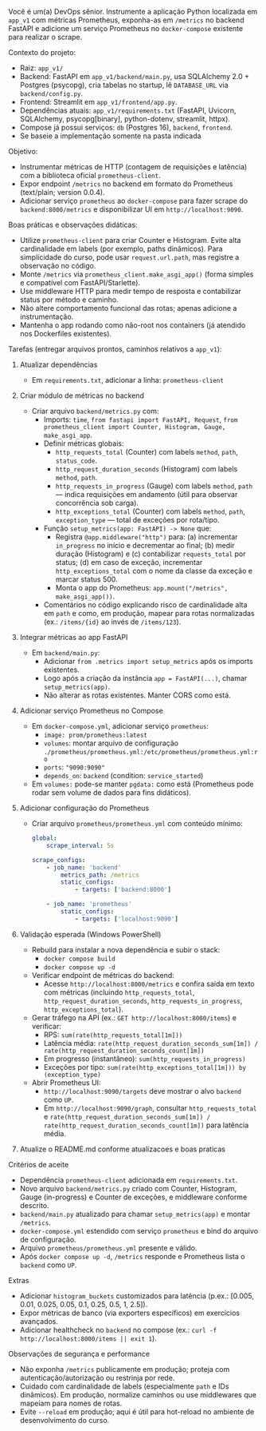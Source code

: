 Você é um(a) DevOps sênior. Instrumente a aplicação Python localizada em `app_v1` com métricas Prometheus, exponha-as em `/metrics` no backend FastAPI e adicione um serviço Prometheus no `docker-compose` existente para realizar o scrape.

Contexto do projeto:
- Raiz: `app_v1/`
- Backend: FastAPI em `app_v1/backend/main.py`, usa SQLAlchemy 2.0 + Postgres (psycopg), cria tabelas no startup, lê `DATABASE_URL` via `backend/config.py`.
- Frontend: Streamlit em `app_v1/frontend/app.py`.
- Dependências atuais: `app_v1/requirements.txt` (FastAPI, Uvicorn, SQLAlchemy, psycopg[binary], python-dotenv, streamlit, httpx).
- Compose já possui serviços: `db` (Postgres 16), `backend`, `frontend`.
- Se baseie a implementação somente na pasta indicada

Objetivo:
- Instrumentar métricas de HTTP (contagem de requisições e latência) com a biblioteca oficial `prometheus-client`.
- Expor endpoint `/metrics` no backend em formato do Prometheus (text/plain; version 0.0.4).
- Adicionar serviço `prometheus` ao `docker-compose` para fazer scrape do `backend:8000/metrics` e disponibilizar UI em `http://localhost:9090`.

Boas práticas e observações didáticas:
- Utilize `prometheus-client` para criar Counter e Histogram. Evite alta cardinalidade em labels (por exemplo, paths dinâmicos). Para simplicidade do curso, pode usar `request.url.path`, mas registre a observação no código.
- Monte `/metrics` via `prometheus_client.make_asgi_app()` (forma simples e compatível com FastAPI/Starlette).
- Use middleware HTTP para medir tempo de resposta e contabilizar status por método e caminho.
- Não altere comportamento funcional das rotas; apenas adicione a instrumentação.
- Mantenha o app rodando como não-root nos containers (já atendido nos Dockerfiles existentes).

Tarefas (entregar arquivos prontos, caminhos relativos a `app_v1`):
1) Atualizar dependências
	 - Em `requirements.txt`, adicionar a linha: `prometheus-client`

2) Criar módulo de métricas no backend
	 - Criar arquivo `backend/metrics.py` com:
		 - Imports: `time`, `from fastapi import FastAPI, Request`, `from prometheus_client import Counter, Histogram, Gauge, make_asgi_app`.
		 - Definir métricas globais:
			 - `http_requests_total` (Counter) com labels `method`, `path`, `status_code`.
			 - `http_request_duration_seconds` (Histogram) com labels `method`, `path`.
			 - `http_requests_in_progress` (Gauge) com labels `method`, `path` — indica requisições em andamento (útil para observar concorrência sob carga).
			 - `http_exceptions_total` (Counter) com labels `method`, `path`, `exception_type` — total de exceções por rota/tipo.
		 - Função `setup_metrics(app: FastAPI) -> None` que:
			 - Registra `@app.middleware("http")` para: (a) incrementar `in_progress` no início e decrementar ao final; (b) medir duração (Histogram) e (c) contabilizar `requests_total` por status; (d) em caso de exceção, incrementar `http_exceptions_total` com o nome da classe da exceção e marcar status 500.
			 - Monta o app do Prometheus: `app.mount("/metrics", make_asgi_app())`.
		 - Comentários no código explicando risco de cardinalidade alta em `path` e como, em produção, mapear para rotas normalizadas (ex.: `/items/{id}` ao invés de `/items/123`).

3) Integrar métricas ao app FastAPI
	 - Em `backend/main.py`:
		 - Adicionar `from .metrics import setup_metrics` após os imports existentes.
		 - Logo após a criação da instância `app = FastAPI(...)`, chamar `setup_metrics(app)`.
		 - Não alterar as rotas existentes. Manter CORS como está.

4) Adicionar serviço Prometheus no Compose
	 - Em `docker-compose.yml`, adicionar serviço `prometheus`:
		 - `image: prom/prometheus:latest`
		 - `volumes`: montar arquivo de configuração `./prometheus/prometheus.yml:/etc/prometheus/prometheus.yml:ro`
		 - `ports`: `"9090:9090"`
		 - `depends_on`: `backend` (condition: `service_started`)
	 - Em `volumes:` pode-se manter `pgdata:` como está (Prometheus pode rodar sem volume de dados para fins didáticos).

5) Adicionar configuração do Prometheus
	 - Criar arquivo `prometheus/prometheus.yml` com conteúdo mínimo:
		 ```yaml
		 global:
			 scrape_interval: 5s

		 scrape_configs:
			 - job_name: 'backend'
				 metrics_path: /metrics
				 static_configs:
					 - targets: ['backend:8000']

			 - job_name: 'prometheus'
				 static_configs:
					 - targets: ['localhost:9090']
		 ```

6) Validação esperada (Windows PowerShell)
	 - Rebuild para instalar a nova dependência e subir o stack:
		 - `docker compose build`
		 - `docker compose up -d`
	 - Verificar endpoint de métricas do backend:
		 - Acesse `http://localhost:8000/metrics` e confira saída em texto com métricas (incluindo `http_requests_total`, `http_request_duration_seconds`, `http_requests_in_progress`, `http_exceptions_total`).
	 - Gerar tráfego na API (ex.: `GET http://localhost:8000/items`) e verificar:
		 - RPS: `sum(rate(http_requests_total[1m]))`
		 - Latência média: `rate(http_request_duration_seconds_sum[1m]) / rate(http_request_duration_seconds_count[1m])`
		 - Em progresso (instantâneo): `sum(http_requests_in_progress)`
		 - Exceções por tipo: `sum(rate(http_exceptions_total[1m])) by (exception_type)`
	 - Abrir Prometheus UI:
		 - `http://localhost:9090/targets` deve mostrar o alvo `backend` como `UP`.
		 - Em `http://localhost:9090/graph`, consultar `http_requests_total` e `rate(http_request_duration_seconds_sum[1m]) / rate(http_request_duration_seconds_count[1m])` para latência média.

7) Atualize o README.md conforme atualizacoes e boas praticas

Critérios de aceite
- Dependência `prometheus-client` adicionada em `requirements.txt`.
- Novo arquivo `backend/metrics.py` criado com Counter, Histogram, Gauge (in-progress) e Counter de exceções, e middleware conforme descrito.
- `backend/main.py` atualizado para chamar `setup_metrics(app)` e montar `/metrics`.
- `docker-compose.yml` estendido com serviço `prometheus` e bind do arquivo de configuração.
- Arquivo `prometheus/prometheus.yml` presente e válido.
- Após `docker compose up -d`, `/metrics` responde e Prometheus lista o `backend` como `UP`.

Extras
- Adicionar `histogram_buckets` customizados para latência (p.ex.: [0.005, 0.01, 0.025, 0.05, 0.1, 0.25, 0.5, 1, 2.5]).
- Expor métricas de banco (via exporters específicos) em exercícios avançados.
- Adicionar healthcheck no `backend` no compose (ex.: `curl -f http://localhost:8000/items || exit 1`).

Observações de segurança e performance
- Não exponha `/metrics` publicamente em produção; proteja com autenticação/autorização ou restrinja por rede.
- Cuidado com cardinalidade de labels (especialmente `path` e IDs dinâmicos). Em produção, normalize caminhos ou use middlewares que mapeiam para nomes de rotas.
- Evite `--reload` em produção; aqui é útil para hot-reload no ambiente de desenvolvimento do curso.


